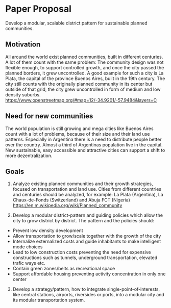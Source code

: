 # Paper Proposal

Develop a modular, scalable district pattern for sustainable planned communities.


## Motivation

All around the world exist planned communities, built in different centuries. A lot of them count with the same problem: The community design was not flexible enough, to support controlled growth, and once the city passed the planned borders, it grew uncontrolled. A good example for such a city is La Plata, the capital of the province Buenos Aires, built in the 19th century. The city still counts with the originally planned community in its center but outside of that grid, the city grew uncontrolled in form of medium and low density suburbs.
https://www.openstreetmap.org/#map=12/-34.9201/-57.9484&layers=C


## Need for new communities

The world population is still growing and mega cities like Buenos Aires count with a lot of problems, because of their size and their land use patterns.
Especially in Argentina there is a need to distribute people better over the country. Almost a third of Argentinas population live in the capital.
New sustainable, easy accessible and attractive cities can support a shift to more dezentralization.


## Goals

1. Analyze existing planned communities and their growth strategies, focused on transportation and land use. Cities from different countries and centuries should be analyzed, for example: La Plata (Argentina), La Chaux-de-Fonds (Switzerland) and Abuja FCT (Nigeria)
https://en.m.wikipedia.org/wiki/Planned_community

2. Develop a modular district-pattern and guiding policies which allow the city to grow district by district. The pattern and the policies should:
* Prevent low density development
* Allow transportation to grow/scale together with the growth of the city
* Internalize externalized costs and guide inhabitants to make intelligent mode choices
* Lead to low construction costs preventing the need for expensive constructions such as tunnels, underground transportation, elevated trafic ways etc.
* Contain green zones/belts as recreational space
* Support affordable housing preventing activity concentration in only one center

3. Develop a strategy/pattern, how to integrate single-point-of-interests, like central stations, airports, riversides or ports, into a modular city and its modular transportation system.

